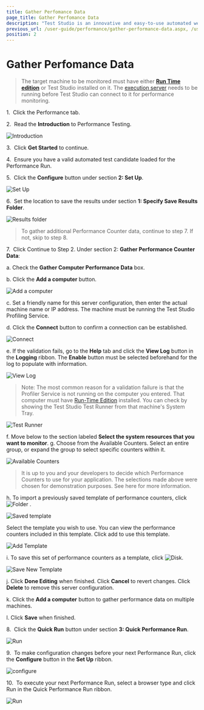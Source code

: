 ```yaml
---
title: Gather Perfomance Data
page_title: Gather Perfomance Data
description: "Test Studio is an innovative and easy-to-use automated web, WPF and load testing solution. Test Studio tests support essential technologies like ASP.NET AJAX, Silverlight, PHP and MVC. HTML5, Testing framework, functional testing, performance testing, load testing, exploratory testing, manual testing."
previous_url: /user-guide/performance/gather-performance-data.aspx, /user-guide/performance/gather-performance-data
position: 2
---
```

# Gather Perfomance Data

> The target machine to be monitored must have either <a href="/general-information/test-studio-run-time" target="_blank">**Run Time edition**</a> or Test Studio installed on it. The <a href="/features/scheduling-test-runs/create-execution-server" target="_blank">execution server</a> needs to be running before Test Studio can connect to it for performance monitoring.

1.&nbsp; Click the Performance tab.

2.&nbsp; Read the **Introduction** to Performance Testing.

![Introduction][1]

3.&nbsp; Click **Get Started** to continue. 

4.&nbsp; Ensure you have a valid automated test candidate loaded for the Performance Run.

5.&nbsp; Click the **Configure** button under section **2: Set Up**.

![Set Up][2]

6.&nbsp; Set the location to save the results under section **1: Specify Save Results Folder**.

![Results folder][3]

> To gather additional Performance Counter data, continue to step 7. If not, skip to step 8. 

7.&nbsp; Click Continue to Step 2. Under section 2: **Gather Performance Counter Data**:

a. Check the **Gather Computer Performance Data** box.

b. Click the **Add a computer** button.

![Add a computer][4]

c. Set a friendly name for this server configuration, then enter the actual machine name or IP address. The machine must be running the Test Studio Profiling Service.

d. Click the **Connect** button to confirm a connection can be established. 

![Connect][5]

e. If the validation fails, go to the **Help** tab and click the **View Log** button in the **Logging** ribbon. The **Enable** button must be selected beforehand for the log to populate with information. 

![View Log][6]

>  Note: The most common reason for a validation failure is that the Profiler Service is not running on the computer you entered. That computer must have <a href="/general-information/test-studio-run-time" target="_blank">Run-Time Edition</a> installed. You can check by showing the Test Studio Test Runner from that machine's System Tray. 

![Test Runner][7]

f. Move below to the section labeled **Select the system resources that you want to monitor**.
g. Choose from the Available Counters. Select an entire group, or expand the group to select specific counters within it.

![Available Counters][8]

> It is up to you and your developers to decide which Performance Counters to use for your application. The selections made above were chosen for demonstration purposes. See here for more information.

h. To import a previously saved template of performance counters, click ![Folder][9] .

![Saved template][10]

Select the template you wish to use. You can view the performance counters included in this template. Click add to use this template.

![Add Template][11]

i. To save this set of performance counters as a template, click ![Disk][12].

![Save New Template][13]

j. Click **Done Editing** when finished. Click **Cancel** to revert changes. Click **Delete** to remove this server configuration.

k. Click the **Add a computer** button to gather performance data on multiple machines.

l. Click **Save** when finished.

8.&nbsp; Click the **Quick Run** button under section **3: Quick Performance Run**. 

![Run][14]

9.&nbsp; To make configuration changes before your next Performance Run, click the **Configure** button in the **Set Up** ribbon.

![configure][15]

10.&nbsp; To execute your next Performance Run, select a browser type and click Run in the Quick Performance Run ribbon.

![Run][16]

[1]: /img/features/testing-types/performance-testing/gather-perfomance-data/fig1.png
[2]: /img/features/testing-types/performance-testing/gather-perfomance-data/fig2.png
[3]: /img/features/testing-types/performance-testing/gather-perfomance-data/fig3.png
[4]: /img/features/testing-types/performance-testing/gather-perfomance-data/fig4.png
[5]: /img/features/testing-types/performance-testing/gather-perfomance-data/fig5.png
[6]: /img/features/testing-types/performance-testing/gather-perfomance-data/fig6.png
[7]: /img/features/testing-types/performance-testing/gather-perfomance-data/fig7.png
[8]: /img/features/testing-types/performance-testing/gather-perfomance-data/fig8.png
[9]: /img/features/testing-types/performance-testing/gather-perfomance-data/fig9.png
[10]: /img/features/testing-types/performance-testing/gather-perfomance-data/fig10.png
[11]: /img/features/testing-types/performance-testing/gather-perfomance-data/fig11.png
[12]: /img/features/testing-types/performance-testing/gather-perfomance-data/fig12.png
[13]: /img/features/testing-types/performance-testing/gather-perfomance-data/fig13.png
[14]: /img/features/testing-types/performance-testing/gather-perfomance-data/fig14.png
[15]: /img/features/testing-types/performance-testing/gather-perfomance-data/fig15.png
[16]: /img/features/testing-types/performance-testing/gather-perfomance-data/fig16.png